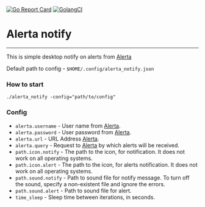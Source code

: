 [![Go Report Card](https://goreportcard.com/badge/github.com/OldTyT/alerta_notify)](https://goreportcard.com/report/OldTyT/alerta_notify)
[![GolangCI](https://golangci.com/badges/github.com/OldTyT/alerta_notify.svg)](https://golangci.com/r/github.com/OldTyT/alerta_notify)


# Alerta notify

---

This is simple desktop notify on alerts from [Alerta](https://github.com/alerta/alerta)

Default path to config - `$HOME/.config/alerta_notify.json`

### How to start

```
./alerta_notify -config="path/to/config"
```

### Config

* `alerta.username` - User name from [Alerta](https://github.com/alerta/alerta).
* `alerta.password` - User password from [Alerta](https://github.com/alerta/alerta).
* `alerta.url` - URL Address [Alerta](https://github.com/alerta/alerta).
* `alerta.query` - Request to [Alerta](https://github.com/alerta/alerta) by which alerts will be received.
* `path.icon.notify` - The path to the icon, for notification. It does not work on all operating systems.
* `path.icon.alert` - The path to the icon, for alerts notification. It does not work on all operating systems.
* `path.sound.notify` - Path to sound file for notify message. To turn off the sound, specify a non-existent file and ignore the errors.
* `path.sound.alert` - Path to sound file for alert.
* `time_sleep` - Sleep time between iterations, in seconds.
